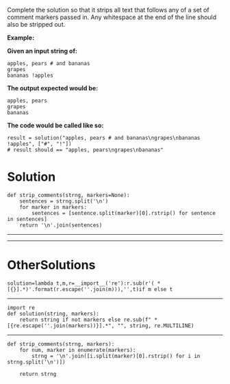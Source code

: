Complete the solution so that it strips all text that follows
any of a set of comment markers passed in. Any whitespace at
the end of the line should also be stripped out.

**Example:**

**Given an input string of:**
```
apples, pears # and bananas
grapes
bananas !apples
```
**The output expected would be:**
```
apples, pears
grapes
bananas
```
**The code would be called like so:**
```
result = solution("apples, pears # and bananas\ngrapes\nbananas !apples", ["#", "!"])
# result should == "apples, pears\ngrapes\nbananas"
```

# Solution

```
def strip_comments(strng, markers=None):
    sentences = strng.split('\n')
    for marker in markers:
        sentences = [sentence.split(marker)[0].rstrip() for sentence in sentences]
    return '\n'.join(sentences)
```
___
___
# OtherSolutions
```
solution=lambda t,m,r=__import__('re'):r.sub(r'( *[{}].*)'.format(r.escape(''.join(m))),'',t)if m else t
```
___
```
import re
def solution(string, markers):
    return string if not markers else re.sub(f" *[{re.escape(''.join(markers))}].*", "", string, re.MULTILINE)
```
___
```
def strip_comments(strng, markers):
    for num, marker in enumerate(markers):
        strng = '\n'.join([i.split(marker)[0].rstrip() for i in strng.split('\n')])

    return strng
```
